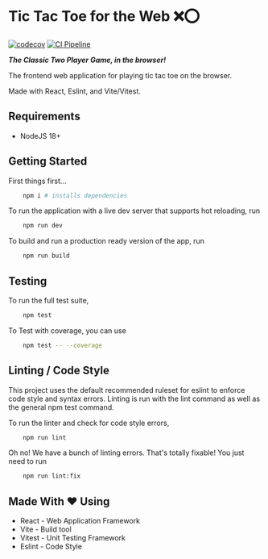 # Tic Tac Toe for the Web ❌⭕

[![codecov](https://codecov.io/gh/AdeebAli/myretail-api/branch/main/graph/badge.svg?token=OJWXIJNG76)](https://codecov.io/gh/AdeebAli/myretail-api) [![CI Pipeline](https://github.com/AdeebAli/tic-tac-toe/actions/workflows/nodejs.yml/badge.svg?branch=main)](https://github.com/AdeebAli/tic-tac-toe/actions/workflows/nodejs.yml)

**_The Classic Two Player Game, in the browser!_**

The frontend web application for playing tic tac toe on the browser.

Made with React, Eslint, and Vite/Vitest.  

## Requirements

* NodeJS 18+

## Getting Started

First things first...

```bash
    npm i # installs dependencies
```

To run the application with a live dev server that supports hot reloading, run

```bash
    npm run dev
```

To build and run a production ready version of the app, run

```bash
    npm run build
```

## Testing

To run the full test suite,

```bash
    npm test
```

To Test with coverage, you can use 

```bash
    npm test -- --coverage
```

## Linting / Code Style

This project uses the default recommended ruleset for eslint to enforce code style and syntax errors. Linting is run with the lint command as well as the general npm test command.

To run the linter and check for code style errors,

``` bash
    npm run lint
```

Oh no! We have a bunch of linting errors. That's totally fixable! You just need to run

```bash
    npm run lint:fix
```

## Made With ❤️ Using

* React - Web Application Framework
* Vite - Build tool
* Vitest - Unit Testing Framework
* Eslint - Code Style